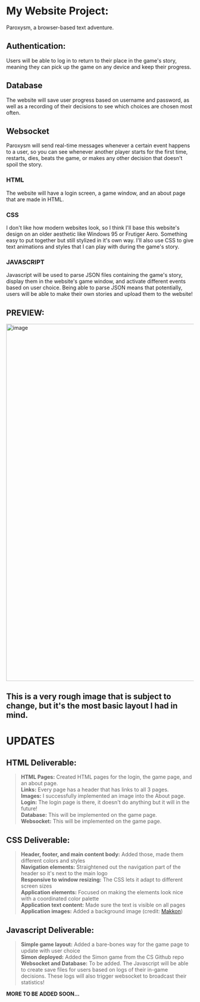 # My Website Project:
Paroxysm, a browser-based text adventure.

## Authentication:
Users will be able to log in to return to their place in the game's story, meaning they can pick up the game on any device and keep their progress.

## Database
The website will save user progress based on username and password, as well as a recording of their decisions to see which choices are chosen most often.

## Websocket
Paroxysm will send real-time messages whenever a certain event happens to a user, so you can see whenever another player starts for the first time, restarts, dies, beats the game, or makes any other decision that doesn't spoil the story.

### HTML
The website will have a login screen, a game window, and an about page that are made in HTML.
### CSS
I don't like how modern websites look, so I think I'll base this website's design on an older aesthetic like Windows 95 or Frutiger Aero. Something easy to put together but still stylized in it's own way.
I'll also use CSS to give text animations and styles that I can play with during the game's story.
### JAVASCRIPT
Javascript will be used to parse JSON files containing the game's story, display them in the website's game window, and activate different events based on user choice. Being able to parse JSON means that potentially, users will be able to make their own stories and upload them to the website!

## PREVIEW:
<img width="960" alt="image" src="https://github.com/mcd-cs/CS-Startup/assets/66216150/3d9dd6c1-fc21-40ed-9ad2-e155521d2e17">

This is a very rough image that is subject to change, but it's the most basic layout I had in mind.
---
# UPDATES

## HTML Deliverable:
> **HTML Pages:** Created HTML pages for the login, the game page, and an about page. <br>
> **Links:** Every page has a header that has links to all 3 pages. <br>
> **Images:** I successfully implemented an image into the About page. <br>
> **Login:** The login page is there, it doesn't do anything but it will in the future! <br>
> **Database:** This will be implemented on the game page. <br>
> **Websocket:** This will be implemented on the game page. <br>

## CSS Deliverable:
> **Header, footer, and main content body:** Added those, made them different colors and styles <br>
> **Navigation elements:** Straightened out the navigation part of the header so it's next to the main logo <br>
> **Responsive to window resizing:** The CSS lets it adapt to different screen sizes <br>
> **Application elements:** Focused on making the elements look nice with a coordinated color palette <br>
> **Application text content:** Made sure the text is visible on all pages <br>
> **Application images:** Added a background image (credit: [Makkon](https://www.slipseer.com/index.php?resources/makkon-textures.28/)) <br>

## Javascript Deliverable:
> **Simple game layout:** Added a bare-bones way for the game page to update with user choice <br>
> **Simon deployed:** Added the Simon game from the CS Github repo <br>
> **Websocket and Database:** To be added. The Javascript will be able to create save files for users based on logs of their in-game decisions. These logs will also trigger websocket to broadcast their statistics! <br>

**MORE TO BE ADDED SOON...**
